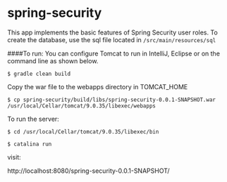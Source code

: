 # spring-security

This app implements the basic features of Spring Security user roles.
To create the database, use the sql file located in `/src/main/resources/sql`

####To run:
You can configure Tomcat to run in IntelliJ, Eclipse or on the command line as shown below.
```
$ gradle clean build
```
Copy the war file to the webapps directory in TOMCAT_HOME
```
$ cp spring-security/build/libs/spring-security-0.0.1-SNAPSHOT.war /usr/local/Cellar/tomcat/9.0.35/libexec/webapps
```
To run the server:
```
$ cd /usr/local/Cellar/tomcat/9.0.35/libexec/bin

$ catalina run
```
visit:

http://localhost:8080/spring-security-0.0.1-SNAPSHOT/